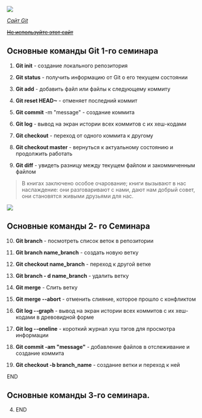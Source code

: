 ![](1.png)

[_Сайт Git_](https://git-scm.com/)

[~~Не используйте этот сайт~~](https://rutube.ru/)

## Основные команды Git 1-го cеминара

1. **Git init** - создание локального репозитория

2. **Git status** - получить информацию от Git о его текущем состоянии

3. **Git add** - добавить файл или файлы к следующему коммиту

4. **Git reset HEAD~** - отменяет последний коммит

5. **Git commit** -m "message" - создание коммита

6. **Git log** - вывод на экран истории всех коммитов с их хеш-кодами

7. **Git checkout** - переход от одного коммита к другому

8. **Git checkout master** - вернуться к актуальному состоянию и продолжить работать

9. **Git diff** - увидеть разницу между текущем файлом и закоммиченным файлом

> В книгах заключено особое очарование; книги вызывают в нас наслаждение: они разговаривают с нами, дают нам добрый совет, они становятся живыми друзьями для нас.

![](https://www.shutterstock.com/shutterstock/videos/1060924501/thumb/8.jpg?ip=x480)

## Основные команды 2- го Семинара

10. **Git branch** - посмотреть список веток в репозитории

11. **Git branch name_branch** - создать новую ветку

12. **Git checkout name_branch** - переход к другой ветке

13. **Git branch - d name_branch** - удалить ветку

14. **Git merge** - Слить ветку

15. **Git merge --abort** - отменить слияние, которое прошло с конфликтом

16. **Git log --graph** - вывод на экран истории всех коммитов с их хеш-кодами в древовидной форме

17. **Git log --oneline** - короткий журнал хуш тэгов для просмотра информации

18. **Git commit -am "message"** - добавление файлов в отслеживание и       создание коммита

19. **Git checkout -b branch_name** - создание ветки и переход к ней

END

## Основные команды 3-го семинара.

4. END
